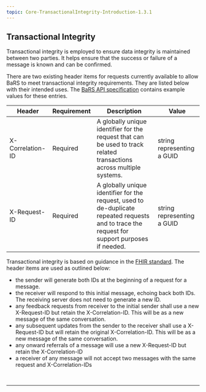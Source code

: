 ```yaml
---
topic: Core-TransactionalIntegrity-Introduction-1.3.1
---
```


## Transactional Integrity

Transactional integrity is employed to ensure data integrity is maintained between two parties. It helps ensure that the success or failure of a message is known and can be confirmed. 

There are two existing header items for requests currently available to allow BaRS to meet transactional integrity requirements. They are listed below with their intended uses. The [BaRS API specification](https://digital.nhs.uk/developer/api-catalogue/booking-and-referral-fhir/v1.3.0) contains example values for these entries.

| Header           | Requirement  | Description                                                                                                                                   | Value                      |
|------------------|--------------|-----------------------------------------------------------------------------------------------------------------------------------------------|----------------------------|
| X-Correlation-ID | Required     | A globally unique identifier for the request that can be used to track related transactions across multiple systems.                          | string representing a GUID |
| X-Request-ID     | Required     | A globally unique identifier for the request, used to de-duplicate repeated requests and to trace the request for support purposes if needed. | string representing a GUID |

Transactional integrity is based on guidance in the [FHIR standard](https://www.hl7.org/fhir/http.html#custom). The header items are used as outlined below:

- the sender will generate both IDs at the beginning of a request for a message.
- the receiver will respond to this initial message, echoing back both IDs. The receiving server does not need to generate a new ID.
- any feedback requests from receiver to the initial sender shall use a new X-Request-ID but retain the X-Correlation-ID. This will be as a new message of the same conversation.
- any subsequent updates from the sender to the receiver shall use a X-Request-ID but will retain the original X-Correlation-ID. This will be as a new message of the same conversation.
- any onward referrals of a message will use a new X-Request-ID but retain the X-Correlation-ID
- a receiver of any message will not accept two messages with the same request and X-Correlation-IDs

<br>
<hr>
